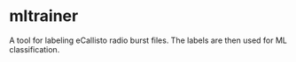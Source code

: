 # mltrainer
A tool for labeling eCallisto radio burst files. The labels are then used for ML classification.
